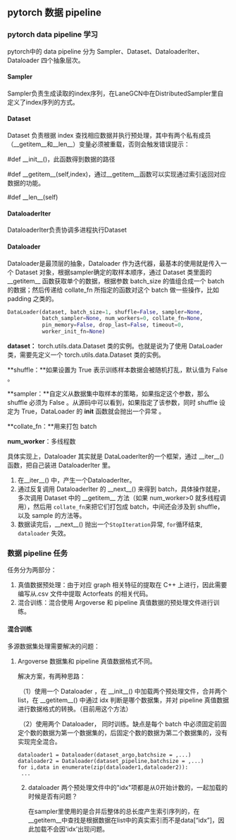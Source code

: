 ## pytorch 数据 pipeline

### pytorch data pipeline 学习

pytorch中的 data  pipeline 分为 Sampler、Dataset、DataloaderIter、Dataloader 四个抽象层次。

#### Sampler

Sampler负责生成读取的index序列，在LaneGCN中在DistributedSampler里自定义了index序列的方式。

#### Dataset

Dataset 负责根据 index 查找相应数据并执行预处理，其中有两个私有成员（\_\_getitem\_\_和\_\_len\_\_）变量必须被重载，否则会触发错误提示：

#def \_\_init\_\_()，此函数得到数据的路径

#def \_\_getitem\_\_(self,index)，通过\_\_getitem\_\_函数可以实现通过索引返回对应数据的功能。

#def \_\_len\_\_(self)

#### DataloaderIter

DataloaderIter负责协调多进程执行Dataset

#### Dataloader

Dataloader是最顶层的抽象，Dataloader 作为迭代器，最基本的使用就是传入一个 Dataset 对象，根据sampler确定的取样本顺序，通过 Dataset 类里面的 \_\_getitem\_\_ 函数获取单个的数据，根据参数 batch_size 的值组合成一个 batch 的数据；然后传递给 collate_fn 所指定的函数对这个 batch 做一些操作，比如 padding 之类的。

```python
DataLoader(dataset, batch_size=1, shuffle=False, sampler=None,
           batch_sampler=None, num_workers=0, collate_fn=None,
           pin_memory=False, drop_last=False, timeout=0,
           worker_init_fn=None)
```

**dataset：** torch.utils.data.Dataset 类的实例。也就是说为了使用 DataLoader 类，需要先定义一个 torch.utils.data.Dataset 类的实例。

**shuffle：**如果设置为 True 表示训练样本数据会被随机打乱，默认值为 False 。

**sampler：**自定义从数据集中取样本的策略，如果指定这个参数，那么 shuffle 必须为 False 。从源码中可以看到，如果指定了该参数，同时 shuffle 设定为 True，DataLoader 的 __init__ 函数就会抛出一个异常 。

**collate_fn：**用来打包 batch

**num_worker**：多线程数

具体实现上，Dataloader 其实就是 DataLoaderIter的一个框架，通过 \_\_iter\_\_()函数，把自己装进 DataloaderIter 里。

1. 在\_\_iter\_\_() 中，产生一个DataloaderIter。
2. 通过反复调用 DataloaderIter 的 \_\_next\_\_() 来得到 batch，具体操作就是，多次调用 Dataset 中的 \_\_getitem\_\_ 方法（如果 num_worker>0 就多线程调用），然后用 `collate_fn`来把它们打包成 batch，中间还会涉及到 shuffle，以及 sample 的方法等。
3. 数据读完后，\_\_next\_\_() 抛出一个`StopIteration`异常, `for`循环结束, `dataloader` 失效。

### 数据 pipeline 任务

任务分为两部分：

1. 真值数据预处理：由于对应 graph 相关特征的提取在 C++ 上进行，因此需要编写从.csv 文件中提取 Actorfeats 的相关代码。
2. 混合训练：混合使用 Argoverse 和 pipeline 真值数据的预处理文件进行训练。

#### 混合训练

多源数据集处理需要解决的问题：

1. Argoverse 数据集和 pipeline 真值数据格式不同。

   解决方案，有两种思路：

   ​	（1）使用一个 Dataloader ，在 \_\_init\_\_() 中加载两个预处理文件，合并两个 list，在 \_\_getitem\_\_() 中通过 idx 判断是哪个数据集，并对 pipeline 真值数据进行数据格式的转换。（目前用这个方法）

   ​	（2）使用两个 Dataloader， 同时训练。缺点是每个 batch 中必须固定前固定个数的数据为第一个数据集的，后固定个数的数据为第二个数据集的，没有实现完全混合。

   ```
   dataloader1 = Dataloader(dataset_argo,batchsize = ,...)
   dataloader2 = Dataloader(dataset_pipeline,batchsize = ,...)
   for i,data in enumerate(zip(dataloader1,dataloader2)):
   	...
   ```

   2. dataloader 两个预处理文件中的"idx"项都是从0开始计数的，一起加载的时候是否有问题？

      在sampler里使用的是合并后整体的总长度产生索引序列的，在\_\_getitem\_\_中查找是根据数据在list中的真实索引而不是data[“idx”]，因此加载不会因'idx'出现问题。